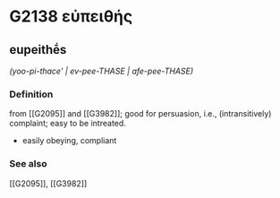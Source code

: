 # G2138 εὐπειθής

## eupeithḗs

_(yoo-pi-thace' | ev-pee-THASE | afe-pee-THASE)_

### Definition

from [[G2095]] and [[G3982]]; good for persuasion, i.e., (intransitively) complaint; easy to be intreated.

- easily obeying, compliant

### See also

[[G2095]], [[G3982]]

